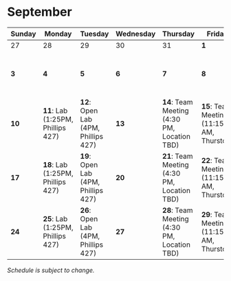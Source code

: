# September

Sunday | Monday | Tuesday | Wednesday | Thursday | Friday | Saturday |
---------|---------|---------|---------|---------|---------|---------|
27       | 28      | 29      | 30      | 31      | **1**   | **2**   |
**3** | **4** | **5** | **6** | **7** | **8** | **9**: Open Lab (3 PM, Phillips 427) |
**10** | **11**: Lab (1:25PM, Phillips 427)  | **12**: Open Lab (4PM, Phillips 427) | **13**   | **14**: Team Meeting (4:30 PM, Location TBD) | **15**: Team Meeting (11:15 AM, Thurston)   | **16**  |
**17** | **18**: Lab (1:25PM, Phillips 427) | **19**: Open Lab (4PM, Phillips 427) | **20** | **21**: Team Meeting (4:30 PM, Location TBD) | **22**: Team Meeting (11:15 AM, Thurston) | **23** |
**24** | **25**: Lab (1:25PM, Phillips 427) | **26**: Open Lab (4PM, Phillips 427) | **27** | **28**: Team Meeting (4:30 PM, Location TBD) | **29**: Team Meeting (11:15 AM, Thurston) | **30** |

_Schedule is subject to change._

